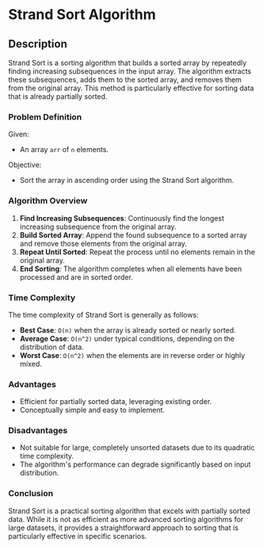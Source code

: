 # Strand Sort Algorithm

## Description

Strand Sort is a sorting algorithm that builds a sorted array by repeatedly finding increasing subsequences in the input array. The algorithm extracts these subsequences, adds them to the sorted array, and removes them from the original array. This method is particularly effective for sorting data that is already partially sorted.

### Problem Definition

Given:
- An array `arr` of `n` elements.

Objective:
- Sort the array in ascending order using the Strand Sort algorithm.

### Algorithm Overview

1. **Find Increasing Subsequences**: Continuously find the longest increasing subsequence from the original array.
2. **Build Sorted Array**: Append the found subsequence to a sorted array and remove those elements from the original array.
3. **Repeat Until Sorted**: Repeat the process until no elements remain in the original array.
4. **End Sorting**: The algorithm completes when all elements have been processed and are in sorted order.

### Time Complexity

The time complexity of Strand Sort is generally as follows:

- **Best Case**: `O(n)` when the array is already sorted or nearly sorted.
- **Average Case**: `O(n^2)` under typical conditions, depending on the distribution of data.
- **Worst Case**: `O(n^2)` when the elements are in reverse order or highly mixed.

### Advantages

- Efficient for partially sorted data, leveraging existing order.
- Conceptually simple and easy to implement.

### Disadvantages

- Not suitable for large, completely unsorted datasets due to its quadratic time complexity.
- The algorithm's performance can degrade significantly based on input distribution.

### Conclusion

Strand Sort is a practical sorting algorithm that excels with partially sorted data. While it is not as efficient as more advanced sorting algorithms for large datasets, it provides a straightforward approach to sorting that is particularly effective in specific scenarios.
